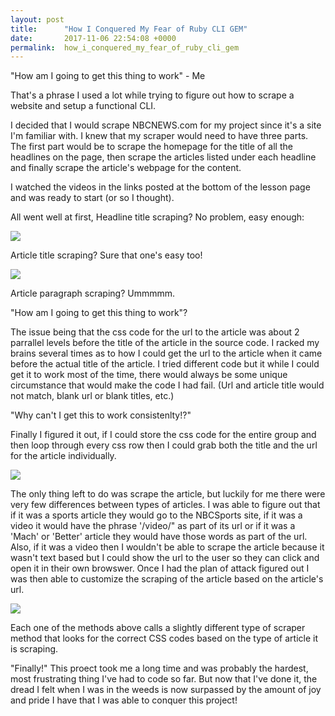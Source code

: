 ```yaml
---
layout: post
title:      "How I Conquered My Fear of Ruby CLI GEM"
date:       2017-11-06 22:54:08 +0000
permalink:  how_i_conquered_my_fear_of_ruby_cli_gem
---
```



"How am I going to get this thing to work" - Me

That's a phrase I used a lot while trying to figure out how to scrape a website and setup a functional CLI.  

I decided that I would scrape NBCNEWS.com for my project since it's a site I'm familiar with.  I knew that my scraper would need to have three parts.  The first part would be to scrape the homepage for the title of all the headlines on the page, then scrape the articles listed under each headline and finally scrape the article's webpage for the content.

I watched the videos in the links posted at the bottom of the lesson page and was ready to start (or so I thought).

All went well at first, Headline title scraping?  No problem, easy enough:

![](https://i.imgur.com/W1OuzhN.png)

Article title scraping?  Sure that one's easy too!

![](https://i.imgur.com/byfFE8b.png)

Article paragraph scraping?  Ummmmm.

"How am I going to get this thing to work"?  

The issue being that the css code for the url to the article was about 2 parrallel levels before the title of the article in the source code. I racked my brains several times as to how I could get the url to the article when it came before the actual title of the article.  I tried different code but it while I could get it to work most of the time, there would always be some unique circumstance that would make the code I had fail. (Url and article title would not match, blank url or blank titles, etc.)

"Why can't I get this to work consistenlty!?"

Finally I figured it out, if I could store the css code for the entire group and then loop through every css row then I could grab both the title and the url for the article individually.

![](https://i.imgur.com/5lDmxXF.png)


The only thing left to do was scrape the article, but luckily for me there were very few differences between types of articles.  I was able to figure out that if it was a sports article they would go to the NBCSports site, if it was a video it would have the phrase '/video/" as part of its url or if it was a 'Mach' or 'Better' article they would have those words as part of the url.  Also, if it was a video then I wouldn't be able to scrape the article because it wasn't text based but I could show the url to the user so they can click and open it in their own browswer.  Once I had the plan of attack figured out I was then able to customize the scraping of the article based on the article's url.

![](https://i.imgur.com/NGQ1MyB.png)

Each one of the methods above calls a slightly different type of scraper method that looks for the correct CSS codes based on the type of article it is scraping.

"Finally!"
This proect took me a long time and was probably the hardest, most frustrating thing I've had to code so far.  But now that I've done it, the dread I felt when I was in the weeds is now surpassed by the amount of joy and pride I have that I was able to conquer this project!
